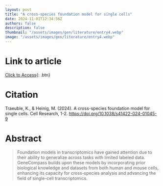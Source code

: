 ```yaml
---
layout: post
title: "A cross-species foundation model for single cells"
date: 2024-11-01T12:34:56Z
authors: false
description: false
thumbnail: "/assets/images/gen/literature/entry4.webp"
image: "/assets/images/gen/literature/entry4.webp"
---
```

# Link to article
[Click to Access](https://doi.org/10.1038/s41422-024-01045-9){: .btn}

# Citation
Traeuble, K., & Heinig, M. (2024). A cross-species foundation model for single cells. Cell Research, 1-2. https://doi.org/10.1038/s41422-024-01045-9 

# Abstract
 > Foundation models in transcriptomics have gained attention due to their ability to generalize across tasks with limited labeled data. GeneCompass builds upon these models by incorporating prior biological knowledge and datasets from both human and mouse cells, enhancing its capacity for cross-species analysis and advancing the field of single-cell transcriptomics.